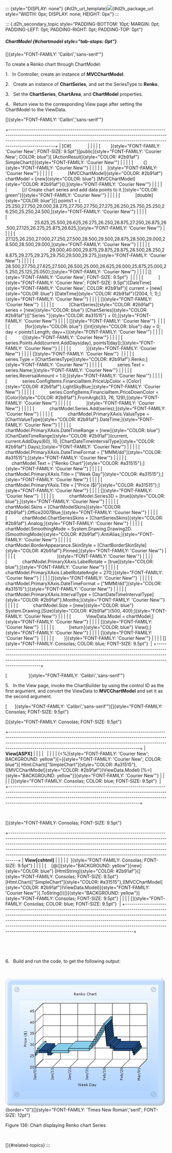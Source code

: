 ::: {style="DISPLAY: none"}
[](ms-xhelp:///?Id=d2h_url_template){#d2h_url_template}![](!package_url!){#d2h_package_url style="WIDTH: 0px; DISPLAY: none; HEIGHT: 0px"}
:::

::: {.d2h_secondary_topic style="PADDING-BOTTOM: 10pt; MARGIN: 0pt; PADDING-LEFT: 0pt; PADDING-RIGHT: 0pt; PADDING-TOP: 0pt"}
##### ChartModel {#chartmodel style="tab-stops: 0pt"}

[]{style="FONT-FAMILY: 'Calibri','sans-serif'"} 

To create a Renko chart through ChartModel:

1.   In Controller, create an instance of **MVCChartModel**.

2.   Create an instance of **ChartSeries**, and set the SeriesType to **Renko**.

3.   Set the **ChartSeries**, **ChartArea**, and **ChartModel** properties.

4.   Return view to the corresponding View page after setting the ChartModel to the ViewData.

[]{style="FONT-FAMILY: 'Calibri','sans-serif'"} 

+----------------------------------------------------------------------------------------------------------------------------------------------------------------------------------------------------------------------------------------------------------------+
| \[C#\]                                                                                                                                                                                                                                                         |
|                                                                                                                                                                                                                                                                |
| [        ]{style="FONT-FAMILY: 'Courier New'; FONT-SIZE: 9.5pt"}[public]{style="FONT-FAMILY: 'Courier New'; COLOR: blue"}[ [ActionResult]{style="COLOR: #2b91af"} SimpleChart()]{style="FONT-FAMILY: 'Courier New'"}                                           |
|                                                                                                                                                                                                                                                                |
| [        {]{style="FONT-FAMILY: 'Courier New'"}                                                                                                                                                                                                                |
|                                                                                                                                                                                                                                                                |
| [    ]{style="FONT-FAMILY: 'Courier New'"}                                                                                                                                                                                                                     |
|                                                                                                                                                                                                                                                                |
| [            [MVCChartModel]{style="COLOR: #2b91af"} chartModel = [new]{style="COLOR: blue"} [MVCChartModel]{style="COLOR: #2b91af"}();]{style="FONT-FAMILY: 'Courier New'"}                                                                                   |
|                                                                                                                                                                                                                                                                |
| [            [// Create chart series and add data points to it.]{style="COLOR: green"}]{style="FONT-FAMILY: 'Courier New'"}                                                                                                                                    |
|                                                                                                                                                                                                                                                                |
| [            [double]{style="COLOR: blue"}\[\] points1 = {   25.250,27.750,29.000,28.275,27.750,27.750,27.275,26.250,25.750,25.250,26.250,25.250,24.500,]{style="FONT-FAMILY: 'Courier New'"}                                                                  |
|                                                                                                                                                                                                                                                                |
| [                                          25.625,25.500,26.625,26.275,26.250,26.875,27.250,26.875,26.500,27.125,26.275,25.875,26.625,]{style="FONT-FAMILY: 'Courier New'"}                                                                                    |
|                                                                                                                                                                                                                                                                |
| [                                          27.125,26.250,27.000,27.250,27.500,28.500,29.500,28.875,28.500,29.000,28.500,28.500,29.000,]{style="FONT-FAMILY: 'Courier New'"}                                                                                    |
|                                                                                                                                                                                                                                                                |
| [                                          29.000,40.000,29.875,29.875,28.875,28.500,28.250,28.875,29.275,29.275,29.750,29.500,29.275,]{style="FONT-FAMILY: 'Courier New'"}                                                                                    |
|                                                                                                                                                                                                                                                                |
| [                                          28.500,27.750,27.625,27.500,26.500,25.000,26.625,26.000,25.875,25.000,25.250,25.125,25.050};]{style="FONT-FAMILY: 'Courier New'"}                                                                                   |
|                                                                                                                                                                                                                                                                |
| []{style="FONT-FAMILY: 'Courier New'; FONT-SIZE: 9.5pt"}                                                                                                                                                                                                       |
|                                                                                                                                                                                                                                                                |
| [            ]{style="FONT-FAMILY: 'Courier New'; FONT-SIZE: 9.5pt"}[DateTime]{style="FONT-FAMILY: 'Courier New'; COLOR: #2b91af"}[ current = [new]{style="COLOR: blue"} [DateTime]{style="COLOR: #2b91af"}(2004, 1, 1);]{style="FONT-FAMILY: 'Courier New'"}  |
|                                                                                                                                                                                                                                                                |
| []{style="FONT-FAMILY: 'Courier New'"}                                                                                                                                                                                                                         |
|                                                                                                                                                                                                                                                                |
| [            [ChartSeries]{style="COLOR: #2b91af"} series = [new]{style="COLOR: blue"} [ChartSeries]{style="COLOR: #2b91af"}([\"Series \"]{style="COLOR: #a31515"} + 0);]{style="FONT-FAMILY: 'Courier New'"}                                                  |
|                                                                                                                                                                                                                                                                |
| []{style="FONT-FAMILY: 'Courier New'"}                                                                                                                                                                                                                         |
|                                                                                                                                                                                                                                                                |
| [            [for]{style="COLOR: blue"} ([int]{style="COLOR: blue"} day = 0; day \< points1.Length; day++)]{style="FONT-FAMILY: 'Courier New'"}                                                                                                                |
|                                                                                                                                                                                                                                                                |
| [            {]{style="FONT-FAMILY: 'Courier New'"}                                                                                                                                                                                                            |
|                                                                                                                                                                                                                                                                |
| [                series.Points.Add(current.AddDays(day), points1\[day\]);]{style="FONT-FAMILY: 'Courier New'"}                                                                                                                                                 |
|                                                                                                                                                                                                                                                                |
| [            }]{style="FONT-FAMILY: 'Courier New'"}                                                                                                                                                                                                            |
|                                                                                                                                                                                                                                                                |
| []{style="FONT-FAMILY: 'Courier New'"}                                                                                                                                                                                                                         |
|                                                                                                                                                                                                                                                                |
| [            series.Type = [ChartSeriesType]{style="COLOR: #2b91af"}.Renko;]{style="FONT-FAMILY: 'Courier New'"}                                                                                                                                               |
|                                                                                                                                                                                                                                                                |
| [            series.Text = series.Name;]{style="FONT-FAMILY: 'Courier New'"}                                                                                                                                                                                   |
|                                                                                                                                                                                                                                                                |
| [            series.ReversalAmount = 1.0;]{style="FONT-FAMILY: 'Courier New'"}                                                                                                                                                                                 |
|                                                                                                                                                                                                                                                                |
| [            series.ConfigItems.FinancialItem.PriceUpColor = [Color]{style="COLOR: #2b91af"}.LightSkyBlue;]{style="FONT-FAMILY: 'Courier New'"}                                                                                                                |
|                                                                                                                                                                                                                                                                |
| [            series.ConfigItems.FinancialItem.PriceDownColor = [Color]{style="COLOR: #2b91af"}.FromArgb(33, 76, 129);]{style="FONT-FAMILY: 'Courier New'"}                                                                                                     |
|                                                                                                                                                                                                                                                                |
| [            ]{style="FONT-FAMILY: 'Courier New'"}                                                                                                                                                                                                             |
|                                                                                                                                                                                                                                                                |
| [            chartModel.Series.Add(series);]{style="FONT-FAMILY: 'Courier New'"}                                                                                                                                                                               |
|                                                                                                                                                                                                                                                                |
| [            chartModel.PrimaryXAxis.ValueType = [ChartValueType]{style="COLOR: #2b91af"}.DateTime;]{style="FONT-FAMILY: 'Courier New'"}                                                                                                                       |
|                                                                                                                                                                                                                                                                |
| [            chartModel.PrimaryXAxis.DateTimeRange = [new]{style="COLOR: blue"} [ChartDateTimeRange]{style="COLOR: #2b91af"}(current, current.AddDays(60), 10, [ChartDateTimeIntervalType]{style="COLOR: #2b91af"}.Days);]{style="FONT-FAMILY: 'Courier New'"} |
|                                                                                                                                                                                                                                                                |
| [            chartModel.PrimaryXAxis.DateTimeFormat = [\"MMM/dd\"]{style="COLOR: #a31515"};]{style="FONT-FAMILY: 'Courier New'"}                                                                                                                               |
|                                                                                                                                                                                                                                                                |
| [            chartModel.Text = [\"Renko Chart\"]{style="COLOR: #a31515"};]{style="FONT-FAMILY: 'Courier New'"}                                                                                                                                                 |
|                                                                                                                                                                                                                                                                |
| [            chartModel.PrimaryXAxis.Title = [\"Week Day\"]{style="COLOR: #a31515"};]{style="FONT-FAMILY: 'Courier New'"}                                                                                                                                      |
|                                                                                                                                                                                                                                                                |
| [            chartModel.PrimaryYAxis.Title = [\"Price (\$)\"]{style="COLOR: #a31515"};]{style="FONT-FAMILY: 'Courier New'"}                                                                                                                                    |
|                                                                                                                                                                                                                                                                |
| []{style="FONT-FAMILY: 'Courier New'"}                                                                                                                                                                                                                         |
|                                                                                                                                                                                                                                                                |
| [            chartModel.Series3D = [true]{style="COLOR: blue"};]{style="FONT-FAMILY: 'Courier New'"}                                                                                                                                                           |
|                                                                                                                                                                                                                                                                |
| [            chartModel.Skins = [ChartModelSkins]{style="COLOR: #2b91af"}.Office2007Blue;]{style="FONT-FAMILY: 'Courier New'"}                                                                                                                                 |
|                                                                                                                                                                                                                                                                |
| [            chartModel.ChartSeriesSkins = [ChartSeriesSkins]{style="COLOR: #2b91af"}.Analog;]{style="FONT-FAMILY: 'Courier New'"}                                                                                                                             |
|                                                                                                                                                                                                                                                                |
| [            chartModel.SmoothingMode = System.Drawing.Drawing2D.[SmoothingMode]{style="COLOR: #2b91af"}.AntiAlias;]{style="FONT-FAMILY: 'Courier New'"}                                                                                                       |
|                                                                                                                                                                                                                                                                |
| [            chartModel.BorderAppearance.SkinStyle = [ChartBorderSkinStyle]{style="COLOR: #2b91af"}.Pinned;]{style="FONT-FAMILY: 'Courier New'"}                                                                                                               |
|                                                                                                                                                                                                                                                                |
| [                                 ]{style="FONT-FAMILY: 'Courier New'"}                                                                                                                                                                                        |
|                                                                                                                                                                                                                                                                |
| [            chartModel.PrimaryXAxis.LabelRotate = [true]{style="COLOR: blue"};]{style="FONT-FAMILY: 'Courier New'"}                                                                                                                                           |
|                                                                                                                                                                                                                                                                |
| [            chartModel.PrimaryXAxis.LabelRotateAngle = 270;]{style="FONT-FAMILY: 'Courier New'"}                                                                                                                                                              |
|                                                                                                                                                                                                                                                                |
| []{style="FONT-FAMILY: 'Courier New'"}                                                                                                                                                                                                                         |
|                                                                                                                                                                                                                                                                |
| [            chartModel.PrimaryXAxis.DateTimeFormat = [\"MMM/dd\"]{style="COLOR: #a31515"};]{style="FONT-FAMILY: 'Courier New'"}                                                                                                                               |
|                                                                                                                                                                                                                                                                |
| [            chartModel.PrimaryXAxis.IntervalType = [ChartDateTimeIntervalType]{style="COLOR: #2b91af"}.Months;]{style="FONT-FAMILY: 'Courier New'"}                                                                                                           |
|                                                                                                                                                                                                                                                                |
| [            chartModel.Size = [new]{style="COLOR: blue"} System.Drawing.[Size]{style="COLOR: #2b91af"}(500, 400);]{style="FONT-FAMILY: 'Courier New'"}                                                                                                        |
|                                                                                                                                                                                                                                                                |
| [            ViewData.Model = chartModel;]{style="FONT-FAMILY: 'Courier New'"}                                                                                                                                                                                 |
|                                                                                                                                                                                                                                                                |
| []{style="FONT-FAMILY: 'Courier New'"}                                                                                                                                                                                                                         |
|                                                                                                                                                                                                                                                                |
| [            [return]{style="COLOR: blue"} View();]{style="FONT-FAMILY: 'Courier New'"}                                                                                                                                                                        |
|                                                                                                                                                                                                                                                                |
| []{style="FONT-FAMILY: 'Courier New'"}                                                                                                                                                                                                                         |
|                                                                                                                                                                                                                                                                |
| [        }]{style="FONT-FAMILY: 'Courier New'"}                                                                                                                                                                                                                |
|                                                                                                                                                                                                                                                                |
| []{style="FONT-FAMILY: Consolas; COLOR: blue; FONT-SIZE: 9.5pt"}                                                                                                                                                                                               |
+----------------------------------------------------------------------------------------------------------------------------------------------------------------------------------------------------------------------------------------------------------------+

[                 ]{style="FONT-FAMILY: 'Calibri','sans-serif'"}

5.   In the View page, invoke the ChartBuilder by using the control ID as the first argument, and convert the ViewData to **MVCChartModel** and set it as the second argument.

[      ]{style="FONT-FAMILY: 'Calibri','sans-serif'"}[]{style="FONT-FAMILY: Consolas; FONT-SIZE: 9.5pt"}

[]{style="FONT-FAMILY: Consolas; FONT-SIZE: 9.5pt"} 

+---------------------------------------------------------------------------------------------------------------------------------------------------------------------------------------------------------------------------------------------------------------------------------------------------------+
| **View\[ASPX\]**                                                                                                                                                                                                                                                                                        |
|                                                                                                                                                                                                                                                                                                         |
|                                                                                                                                                                                                                                                                                                         |
|                                                                                                                                                                                                                                                                                                         |
| [\<%]{style="FONT-FAMILY: 'Courier New'; BACKGROUND: yellow"}[=]{style="FONT-FAMILY: 'Courier New'; COLOR: blue"}[ Html.Chart([\"SimpleChart\"]{style="COLOR: #a31515"},([MVCChartModel]{style="COLOR: #2b91af"})ViewData.Model) [%\>]{style="BACKGROUND: yellow"}]{style="FONT-FAMILY: 'Courier New'"} |
|                                                                                                                                                                                                                                                                                                         |
| []{style="FONT-FAMILY: Consolas; COLOR: blue; FONT-SIZE: 9.5pt"}                                                                                                                                                                                                                                        |
+---------------------------------------------------------------------------------------------------------------------------------------------------------------------------------------------------------------------------------------------------------------------------------------------------------+

 

[]{style="FONT-FAMILY: Consolas; FONT-SIZE: 9.5pt"} 

+----------------------------------------------------------------------------------------------------------------------------------------------------------------------------------------------------------------------------------------------------------------------------------------------------------------------------------------------------------------------------------------------------------+
| **View\[cshtml\]**                                                                                                                                                                                                                                                                                                                                                                                       |
|                                                                                                                                                                                                                                                                                                                                                                                                          |
| [  ]{style="FONT-FAMILY: Consolas; FONT-SIZE: 9.5pt"}                                                                                                                                                                                                                                                                                                                                                    |
|                                                                                                                                                                                                                                                                                                                                                                                                          |
| [    [@(]{style="BACKGROUND: yellow"}[new]{style="COLOR: blue"} [HtmlString]{style="COLOR: #2b91af"}(]{style="FONT-FAMILY: Consolas; FONT-SIZE: 9.5pt"}[Html.Chart([\"SimpleChart\"]{style="COLOR: #a31515"},([MVCChartModel]{style="COLOR: #2b91af"})ViewData.Model)]{style="FONT-FAMILY: 'Courier New'"}[.ToString())[)]{style="BACKGROUND: yellow"}]{style="FONT-FAMILY: Consolas; FONT-SIZE: 9.5pt"} |
|                                                                                                                                                                                                                                                                                                                                                                                                          |
| []{style="FONT-FAMILY: Consolas; COLOR: blue; FONT-SIZE: 9.5pt"}                                                                                                                                                                                                                                                                                                                                         |
+----------------------------------------------------------------------------------------------------------------------------------------------------------------------------------------------------------------------------------------------------------------------------------------------------------------------------------------------------------------------------------------------------------+

 

 

6.   Build and run the code, to get the following output:

 

![](ImagesExt/image69_106.png){border="0"}[]{style="FONT-FAMILY: 'Times New Roman','serif'; FONT-SIZE: 12pt"}

Figure 136: Chart displaying Renko chart Series

 

[]{#related-topics}
:::
